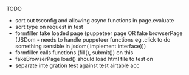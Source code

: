 TODO 
- sort out tsconfig and allowing async functions in page.evaluate
- sort type on request in test 
- formfiller take loaded page (puppeteer page OR fake browserPage (JSDom - needs to handle puppeteer functions eg .click to do something sensible in jsdom( implement interface)))
- formfiller calls functions (fill(), submit()) on this
- fakeBrowserPage load() should load html file to test on 
- separate inte
gration test against test airtable acc 